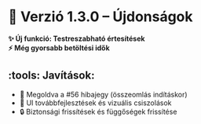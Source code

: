 # :loudspeaker: Verzió 1.3.0 – Újdonságok  
**:sparkles: Új funkció: Testreszabható értesítések**  
**:zap: Még gyorsabb betöltési idők**  

## :tools: Javítások:  
- :bug: Megoldva a #56 hibajegy (összeomlás indításkor)  
- :lipstick: UI továbbfejlesztések és vizuális csiszolások  
- :lock: Biztonsági frissítések és függőségek frissítése  
